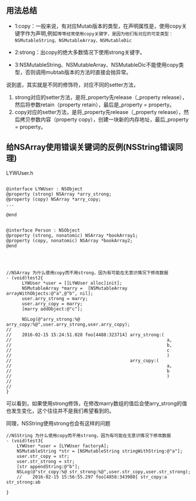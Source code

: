 
## 用法总结

-	1:copy：一般来说，有对应Mutab版本的类型，在声明属性是，使用copy关键字作为声明,例如````等等经常使用copy关键字，是因为他们有对应的可变类型：NSMutableString、NSMutableArray、NSMutableDic````

-	2:strong：出copy的绝大多数情况下使用strong关键字。

-	3:NSMutableString、NSMutableArray、NSMutableDic不能使用copy类型，否则调用mubtab版本的方法时直接会抛异常。

说到底，其实就是不同的修饰符，对应不同的setter方法，
1. strong对应的setter方法，是将_property先release（_property release），然后将参数retain（property retain），最后是_property = property。
2. copy对应的setter方法，是将_property先release（_property release），然后拷贝参数内容（property copy），创建一块新的内存地址，最后_property = property。

## 给NSArray使用错误关键词的反例(NSString错误同理)

LYWUser.h

````objc

@interface LYWUser : NSObject
@property (strong) NSArray *arry_strong;
@property (copy) NSArray *arry_copy;
...

@end

````

````objc

@interface Person : NSObject
@property (strong, nonatomic) NSArray *bookArray1;
@property (copy, nonatomic) NSArray *bookArray2;
@end

 


//NSArray 为什么使用copy而不用strong，因为有可能在无意识情况下修改数据
- (void)test2{
      LYWUser *user = [[LYWUser alloc]init];
      NSMutableArray *marry =  [NSMutableArray arrayWithObjects:@"a",@"b", nil];
      user.arry_strong = marry;
      user.arry_copy = marry;
      [marry addObject:@"c"];
      
      NSLog(@"arry_strong:%@ arry_copy:%@",user.arry_strong,user.arry_copy);
//    
//    2016-02-15 15:24:51.028 foo[4488:323714] arry_strong:(
//                                                           a,
//                                                           b,
//                                                           c
//                                                           )
//                                             arry_copy:(
//                                                           a,
//                                                           b
//                                                           )
//
//
}

````

可以看到，如果使用strong修饰，在修改marry数组的值后会使arry_strong的值也发生变化，这个往往并不是我们希望看到的。

同理，NSString使用strong也会有这样的问题

````objc
//NSString 为什么使用copy而不用strong，因为有可能在无意识情况下修改数据
- (void)test3{
    LYWUser *user = [LYWUser factoryA];
    NSMutableString *str = [NSMutableString stringWithString:@"a"];
    user.str_copy = str;
    user.str_strong = str;
    [str appendString:@"b"];
    NSLog(@"str_copy:%@ str_strong:%@",user.str_copy,user.str_strong);
    //    2016-02-15 15:56:55.297 foo[4858:343980] str_copy:a str_strong:ab

}
````




